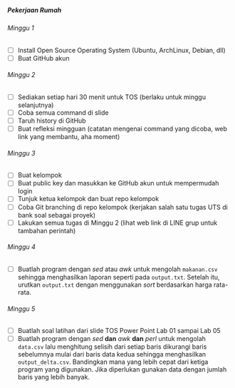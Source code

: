 ##### Pekerjaan Rumah

###### Minggu 1
- [ ] Install Open Source Operating System (Ubuntu, ArchLinux, Debian, dll)
- [ ] Buat GitHub akun

###### Minggu 2
- [ ] Sediakan setiap hari 30 menit untuk TOS (berlaku untuk minggu selanjutnya)
- [ ] Coba semua command di slide
- [ ] Taruh history di GitHub
- [ ] Buat refleksi mingguan (catatan mengenai command yang dicoba, web link yang membantu, aha moment)

###### Minggu 3
- [ ] Buat kelompok
- [ ] Buat public key dan masukkan ke GitHub akun untuk mempermudah login
- [ ] Tunjuk ketua kelompok dan buat repo kelompok
- [ ] Coba Git branching di repo kelompok (kerjakan salah satu tugas UTS di bank soal sebagai proyek)
- [ ] Lakukan semua tugas di Minggu 2 (lihat web link di LINE grup untuk tambahan perintah)

###### Minggu 4
- [ ] Buatlah program dengan *sed* atau *awk* untuk mengolah `makanan.csv` sehingga menghasilkan laporan seperti pada `output.txt`. Setelah itu, urutkan `output.txt` dengan menggunakan *sort* berdasarkan harga rata-rata.

###### Minggu 5
- [ ] Buatlah soal latihan dari slide TOS Power Point Lab 01 sampai Lab 05
- [ ] Buatlah program dengan *sed* **dan** *awk* **dan** *perl* untuk mengolah `data.csv` lalu menghitung selisih dari setiap baris dikurangi baris sebelumnya mulai dari baris data kedua sehingga menghasilkan `output_delta.csv`. Bandingkan mana yang lebih cepat dari ketiga program yang digunakan. Jika diperlukan gunakan data dengan jumlah baris yang lebih banyak.
